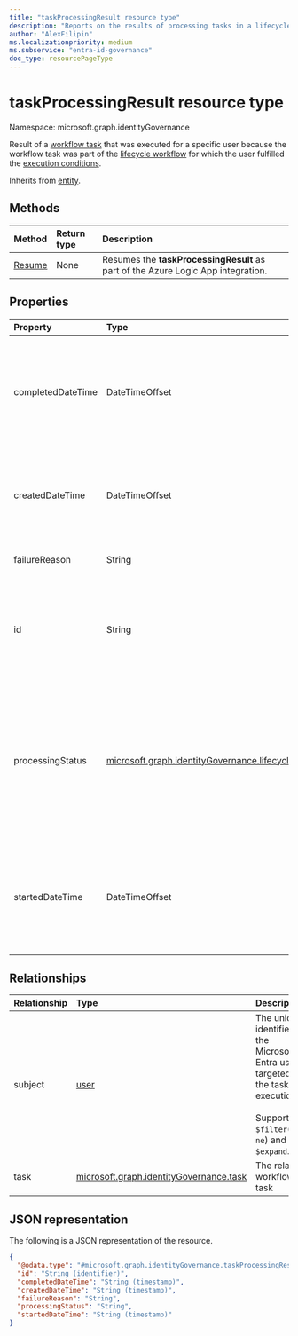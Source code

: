 ```yaml
---
title: "taskProcessingResult resource type"
description: "Reports on the results of processing tasks in a lifecycle workflow."
author: "AlexFilipin"
ms.localizationpriority: medium
ms.subservice: "entra-id-governance"
doc_type: resourcePageType
---
```


# taskProcessingResult resource type

Namespace: microsoft.graph.identityGovernance

Result of a [workflow task](../resources/identitygovernance-task.md) that was executed for a specific user because the workflow task was part of the [lifecycle workflow](../resources/identitygovernance-workflow.md) for which the user fulfilled the [execution conditions](../resources/identitygovernance-workflowexecutionconditions.md).

Inherits from [entity](../resources/entity.md).

## Methods

|Method|Return type|Description|
|:---|:---|:---|
|[Resume](../api/identitygovernance-taskprocessingresult-resume.md)|None|Resumes the **taskProcessingResult** as part of the Azure Logic App integration.|

## Properties

|Property|Type|Description|
|:---|:---|:---|
|completedDateTime|DateTimeOffset|The date time when taskProcessingResult execution ended. Value is `null` if task execution is still in progress.<br><br>Supports `$filter`(`lt`, `le`, `gt`, `ge`, `eq`, `ne`) and `$orderby`.|
|createdDateTime|DateTimeOffset|The date time when the taskProcessingResult was created.<br><br>Supports `$filter`(`lt`, `le`, `gt`, `ge`, `eq`, `ne`) and `$orderby`.|
|failureReason|String|Describes why the taskProcessingResult has failed.|
|id|String|Identifier used for individually addressing a specific task processing result. Inherited from [entity](../resources/entity.md).<br><br>Supports `$filter`(`eq`, `ne`) and `$orderby`.|
|processingStatus|[microsoft.graph.identityGovernance.lifecycleWorkflowProcessingStatus](../resources/identitygovernance-taskprocessingresult.md)|Describes the execution status of the `taskProcessingResult`. The possible values are: `queued`, `inProgress`, `completed`, `completedWithErrors`, `canceled`, `failed`, `unknownFutureValue`.<br><br>Supports `$filter`(`eq`, `ne`) and `$orderby`.|
|startedDateTime|DateTimeOffset|The date time when taskProcessingResult execution started. Value is `null` if task execution has not yet started.<br><br>Supports `$filter`(`lt`, `le`, `gt`, `ge`, `eq`, `ne`) and `$orderby`.|

## Relationships

|Relationship|Type|Description|
|:---|:---|:---|
|subject|[user](../resources/user.md)|The unique identifier of the Microsoft Entra user targeted for the task execution.<br><br>Supports `$filter`(`eq`, `ne`) and `$expand`.|
|task|[microsoft.graph.identityGovernance.task](../resources/identitygovernance-task.md)|The related workflow task|

## JSON representation

The following is a JSON representation of the resource.
<!-- {
  "blockType": "resource",
  "keyProperty": "id",
  "@odata.type": "microsoft.graph.identityGovernance.taskProcessingResult",
  "baseType": "microsoft.graph.entity",
  "openType": false
}
-->
``` json
{
  "@odata.type": "#microsoft.graph.identityGovernance.taskProcessingResult",
  "id": "String (identifier)",
  "completedDateTime": "String (timestamp)",
  "createdDateTime": "String (timestamp)",
  "failureReason": "String",
  "processingStatus": "String",
  "startedDateTime": "String (timestamp)"
}
```
